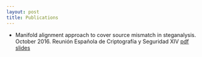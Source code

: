 ```yaml
---
layout: post
title: Publications
---
```

- Manifold alignment approach to cover source mismatch in steganalysis. October 2016. 
Reunión Española de Criptografía y Seguridad XIV
[pdf](http://daniellerch.me/doc/dlerch2016ma.pdf)
[slides](http://daniellerch.me/doc/dlerch2016ma_slides.pdf)

<!--
</ul>
<div style="text-align: justify;">
<span style="font-family: courier new, courier, monospace;"><br /></span></div>
<ul>
<li style="text-align: justify;"><span style="font-family: &quot;courier new&quot; , &quot;courier&quot; , monospace;">Unsupervised steganalysis based on artificial training sets.&nbsp;UOC Research Week 2016,&nbsp;18 April 2016. [<a href="http://daniellerch.me/doc/dlerch_UOCRW2016_showcase.pdf">slides</a>].</span></li>
</ul>
<div style="text-align: justify;">
<span style="font-family: &quot;courier new&quot; , &quot;courier&quot; , monospace;"><br /></span></div>
<ul>
<li style="text-align: justify;"><span style="font-family: &quot;courier new&quot; , &quot;courier&quot; , monospace;">Unsupervised steganalysis based on artificial training sets, with Megías. D.&nbsp;Engineering Applications of Artificial Intelligence, April 2016. [<a href="http://www.sciencedirect.com/science/article/pii/S0952197616000026">10.1016/j.engappai.2015.12.013</a>] [<a href="https://github.com/daniellerch/ATS">code</a>].</span></li>
</ul>
<div style="text-align: justify;">
<span style="font-family: &quot;courier new&quot; , &quot;courier&quot; , monospace;"><br /></span></div>
<ul>
<li style="text-align: justify;"><span style="font-family: &quot;courier new&quot; , &quot;courier&quot; , monospace;">Esteganografía en zonas ruidosas de la imagen, con David Megías. Septiembre 2014. Reunión Española de Criptografía y Seguridad XIII [<a href="http://m.web.ua.es/es/recsi2014/documentos/papers/esteganografia-en-zonas-ruidosas-de-la-imagen.pdf">pdf</a>][<a href="http://daniellerch.me/doc/dlerchRECSI2014_slides.pdf">slides</a>].&nbsp;</span></li>
</ul>
<div style="text-align: justify;">
<span style="font-family: &quot;courier new&quot; , &quot;courier&quot; , monospace;"><br /></span></div>
<ul>
<li style="text-align: justify;"><span style="font-family: &quot;courier new&quot; , &quot;courier&quot; , monospace;">Esteganografía y Estegoanálisis, con Jordi Serra y la colaboración de Alfonso Muñoz. Mayo 2014. Editorial 0xWord, ISBN: 978-84-617-0021-9. [</span><a href="http://0xword.com/es/libros/64-esteganografia-y-estegoanalisis.html" style="font-family: 'Courier New', Courier, monospace;">Libro en 0xWord</a><span style="font-family: &quot;courier new&quot; , &quot;courier&quot; , monospace;">].&nbsp;</span></li>
</ul>
<div style="text-align: justify;">
<span style="font-family: &quot;courier new&quot; , &quot;courier&quot; , monospace;"><br /></span></div>
<ul>
<li style="text-align: justify;"><span style="font-family: &quot;courier new&quot; , &quot;courier&quot; , monospace;">LSB Matching Steganalysis Based on Patterns of Pixel Differences and Random Embedding, with Megías. D. Computers &amp; Security, February 2013. [</span><a href="http://dx.doi.org/10.1016/j.cose.2012.11.005" style="font-family: 'Courier New', Courier, monospace;">10.1016/j.cose.2012.11.005</a><span style="font-family: &quot;courier new&quot; , &quot;courier&quot; , monospace;">] [<a href="http://www.daniellerch.me/snippets/stego/ppd_cose.c">code</a>] [<a href="http://openaccess.uoc.edu/webapps/o2/bitstream/10609/40841/1/Patterns_O2.pdf">pdf</a>].&nbsp;</span></li>
</ul>
<div style="text-align: justify;">
<span style="font-family: &quot;courier new&quot; , &quot;courier&quot; , monospace;"><br /></span></div>
<ul>
<li style="text-align: justify;"><span style="font-family: &quot;courier new&quot; , &quot;courier&quot; , monospace;">Steganalytic Methods for the Detection of Histogram Shifting Data Hiding Schemes, with Megías. D. In: Actas de la XII Reunión Española sobre Criptología y Seguridad de la Información (RECSI 2012). Pag. 381-386. ISBN. 978-84-615-9933-2. [</span><a href="http://www.daniellerch.me/doc/dlerch2012hs.pdf" style="font-family: 'Courier New', Courier, monospace;">pdf</a><span style="font-family: &quot;courier new&quot; , &quot;courier&quot; , monospace;">]<span style="font-family: &quot;courier new&quot; , &quot;courier&quot; , monospace;">[</span><a href="http://www.daniellerch.me/doc/dlerch2012hs_press.pdf">slides</a><span style="font-family: &quot;courier new&quot; , &quot;courier&quot; , monospace;">]</span>.&nbsp;</span></li>
</ul>
<div style="text-align: justify;">
<span style="font-family: &quot;courier new&quot; , &quot;courier&quot; , monospace;"><br /></span></div>
<ul>
<li style="text-align: justify;"><span style="font-family: &quot;courier new&quot; , &quot;courier&quot; , monospace;">Steganalytic methods for the detection of histogram shifting data-hiding schemes. Jun. 2011. Master Thesis (UOC). [</span><a href="http://hdl.handle.net/10609/8159" style="font-family: 'Courier New', Courier, monospace;">pdf</a><span style="font-family: &quot;courier new&quot; , &quot;courier&quot; , monospace;">].&nbsp;</span></li>
</ul>
<div style="text-align: justify;">
<span style="font-family: &quot;courier new&quot; , &quot;courier&quot; , monospace;"><br /></span></div>
<ul>
<li style="text-align: justify;"><span style="font-family: &quot;courier new&quot; , &quot;courier&quot; , monospace;">PKI per a la gestió d'historials mèdics. Jan. 2008. PFC - Ingeniería Superior en Informática (UOC). [</span><a href="http://www.daniellerch.me/doc/PFC_EI.pdf" style="font-family: 'Courier New', Courier, monospace;">pdf</a><span style="font-family: &quot;courier new&quot; , &quot;courier&quot; , monospace;">].&nbsp;</span></li>
</ul>
<div style="text-align: justify;">
<span style="font-family: &quot;courier new&quot; , &quot;courier&quot; , monospace;"><br /></span></div>
<ul>
<li style="text-align: justify;"><span style="font-family: &quot;courier new&quot; , &quot;courier&quot; , monospace;">El Proyecto OpenDomo. Ago. 2007. Sector Seguridad n60, año V, Julio-Agosto 2007.&nbsp;</span></li>
</ul>
<div style="text-align: justify;">
<span style="font-family: &quot;courier new&quot; , &quot;courier&quot; , monospace;"><br /></span></div>
<ul>
<li style="text-align: justify;"><span style="font-family: &quot;courier new&quot; , &quot;courier&quot; , monospace;">Criptografía de curva Elíptica, Ataque Rho de Pollard. Jun. 2007. Hakin9 Magazine. [</span><a href="http://www.daniellerch.me/doc/elipt-es.pdf" style="font-family: 'Courier New', Courier, monospace;">pdf</a><span style="font-family: &quot;courier new&quot; , &quot;courier&quot; , monospace;">].&nbsp;</span></li>
</ul>
<div style="text-align: justify;">
<span style="font-family: &quot;courier new&quot; , &quot;courier&quot; , monospace;"><br /></span></div>
<ul>
<li style="text-align: justify;"><span style="font-family: &quot;courier new&quot; , &quot;courier&quot; , monospace;">Attaque par factorisation contre RSA. Apr. 2007. Hakin9 Magazine. [</span><a href="http://www.daniellerch.me/doc/rsa-fr.pdf" style="font-family: 'Courier New', Courier, monospace;">pdf</a><span style="font-family: &quot;courier new&quot; , &quot;courier&quot; , monospace;">].&nbsp;</span></li>
</ul>
<div style="text-align: justify;">
<span style="font-family: &quot;courier new&quot; , &quot;courier&quot; , monospace;"><br /></span></div>
<ul>
<li style="text-align: justify;"><span style="font-family: &quot;courier new&quot; , &quot;courier&quot; , monospace;">Factorization Attack to RSA. Mar. 2007. Hakin9 Magazine. [</span><a href="http://www.daniellerch.me/doc/rsa-en.pdf" style="font-family: 'Courier New', Courier, monospace;">pdf</a><span style="font-family: &quot;courier new&quot; , &quot;courier&quot; , monospace;">].&nbsp;</span></li>
</ul>
<div style="text-align: justify;">
<span style="font-family: &quot;courier new&quot; , &quot;courier&quot; , monospace;"><br /></span></div>
<ul>
<li style="text-align: justify;"><span style="font-family: &quot;courier new&quot; , &quot;courier&quot; , monospace;">Ataque de factorización a RSA. Nov. 2006. Hakin9 Magazine. [</span><a href="http://www.daniellerch.me/doc/rsa-es.pdf" style="font-family: 'Courier New', Courier, monospace;">pdf</a><span style="font-family: &quot;courier new&quot; , &quot;courier&quot; , monospace;">].&nbsp;</span></li>
</ul>
<div style="text-align: justify;">
<span style="font-family: &quot;courier new&quot; , &quot;courier&quot; , monospace;"><br /></span></div>
<ul>
<li style="text-align: justify;"><span style="font-family: &quot;courier new&quot; , &quot;courier&quot; , monospace;">Xniff: Analizador gráfico de red. Jun. 2004. TFC - Ingeniería Técnica en Informática de Sistemas (UOC). [</span><a href="http://www.daniellerch.me/doc/TFC_ETIS.pdf" style="font-family: 'Courier New', Courier, monospace;">pdf</a><span style="font-family: &quot;courier new&quot; , &quot;courier&quot; , monospace;">].</span></li>
</ul>
-->
